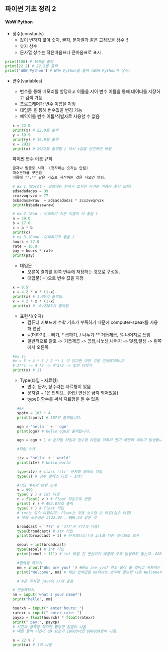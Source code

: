 ## 파이썬 기초 정리 2


#### WoW Python

- 상수(constants)
  - 값이 변하지 않아 숫자, 글자, 문자열과 같은 고정값을 상수 !!
  - 숫자 상수
  - 문자열 상수는 작은따옴표나 큰따옴표로 표시
``` Python
print(100) # 100을 출력
print(22.2) # 22.2를 출력
print('WOW Python') # WOW Python을 출력 (WOW Python가 상수)
```

- 변수(variables)
  - 변수를 통해 메모리를 할당하고 이름을 지어 변수 이름을 통해 데이터를 저장하고 검색 가능
  - 프로그래머가 변수 이름을 지정
  - 대입문 을 통해 변수값을 변경 가능
  - 예약어를 변수 이름/식별자로 사용할 수 없음
  ```Python
  x = 22.0
  print(x) # 22.0을 출력
  y = 19.9
  print(y) # 19.9을 출력
  x = 2932
  print(x) # 2932을 출력함 / 다시 x값을 선언하면 바뀜
  ```

  파이썬 변수 이름 규칙
  ```Python
  글자나 밑줄로 시작  (첫자리는 숫자는 안됨)
  대소문자를 구분함
  이름에 **.** 같은 기호로 시작하는 것은 지으면 안됨.

  # ex 1 (Worst - 실행에는 문제가 없지만 어려운 이름은 좋지 않음)
  adsadadadas = 39
  zcxzvwqrvzx = 77
  bsbadasawraw  = adsadadadas * zcxzvwqrvzx
  print(bsbadasawraw)

  # ex 2 (Bad - 이해하기 쉬운 이름이 더 좋음 )
  a = 39.0
  b = 17.0
  c = a * b
  print(c)
  # ex 3 (Good -이해하기가 좋음 )
  hours = 77.0
  rate = 16.0
  pay = hours * rate
  print(pay)
  ```

  - 대입문
    - 오른쪽 결과를 왼쪽 변수에 저장하는 것으로 구성됨.
    - 대입문( = )으로 변수 값을 지정
  ```Python
  x = 0.5
  x = 4.2 * x * (1-x)
  print(x) # 1.05가 출력됨.
  x = 4.2 * x * (1-x)
  print(x) # -0.2205가 출력됨
  ```
  - 표현식(숫자)
    - 컴퓨터 키보드에 수학 기호가 부족하기 때문에 computer-speak를 사용해 연산
    - +(더하기), - 빼기, * 곱하기, / 나누기 ** 거듭제곱, % 나머지로 쓰임
    - 일반적으로 괄호 -> 거듭제곱 -> 곱셈,나눗셈,나머지  -> 덧셈,뺼셈 -> 왼쪽에서 오른쪽
  ```Python
  #ex 1)
  #x = 5 + 4 * 3 / 2 ** 1 이 있다면 어떤 것을 먼제해야하나?
  # 2**1 -> 4 *3 -> 4*3/2 -> 앞의 더하기
  print(x) # 11
  ```

  - Type(타입 - 자료형)
    - 변수, 문자, 상수라는 자료형이 있음
    - 문자열 + 1은 안되요.. (어떤 연산은 금지 되어있음)
    - type() 함수를 써서 자료형을 알 수 있음
  ```python
    #ex
    spotv = 103 + 4
    print(spotv) # 107로 출력됩니다.

    ogn = 'hello ' + ' ogn'
    print(ogn) # hello ogn로 출력됩니다.

    ogn = ogn + 1 # 문자열 타입과 정수형 타입을 더하려 했기 때문에 에러가 발생합니다.

    #타입 소개

    itv = 'hello' + ' world'
    print(itv) # hello world

    type(itv) # class 'str' 문자열 클레스 타입
    type(1) # 정수 클레스 타입 - int!

    #타입 예시와 변환 소개
    v = 999
    type( v ) # int 타입
    r = float( v ) # float 타입으로 변환
    print( r ) # 492.0으로 출력
    type( r ) # float 타입
    # int는 정수 타입이며, float는 부동 소수점 수 타입(실수 타입)
    # 부동 소수점은 3123.02 , 999.44 같은 것

    broadcast = '777' # '777'은 777과 다름!
    type(broadcast) # str 타입
    print(broadcast + 1) # 문자열(str)과 int를 더한 것이므로 오류

    seoul = int(broadcast)
    type(seoul) # int 타입
    print(seoul + 111) # int 타입 간 연산이기 때문에 오류 발생하지 않는다. 888로 출력됨

    #입력을 해보기
    nm = input('Who are you? ') #Who are you? 라고 물어 볼 것이고 사용자는 입력값을 넣습니다.
    print('Welcome', nm) # 해당 입력값을 nm이라는 변수에 할당한 다음 Welcome이라는 문자열과 함께 출력합니다. ex) sunny를 치면 Welcome sunny라고 나옴

    # #은 주석임 java의 //와 같음
  ```


  ```Python
  # 연습해보기
  nm = input('what`s your name?')
  print("hello", nm)

  hourxh = input(" enter hours: ")
  ratexr = input(" enter rate: ")
  payxp = float(hourxh) * float(ratexr)
  print(" pay:", payxp)
  # 시간과 금액을 적으면 합당한 임금이 나옴
  # 예를 들어 시간이 60 요금이 10000이면 600000원이 나옴.

  a = 22 % 7
  print(a) # 1이 나옴
  ``` 
